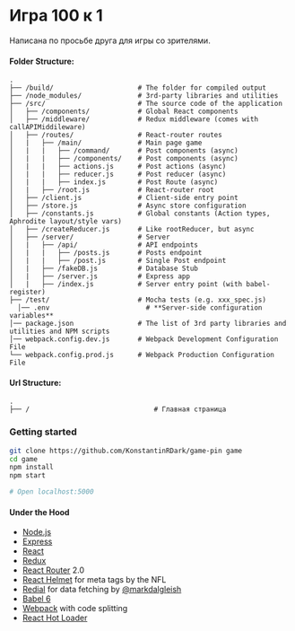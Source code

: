 # Игра 100 к 1
Написана по просьбе друга для игры со зрителями.

#### Folder Structure:
```
.
├── /build/                     # The folder for compiled output
├── /node_modules/              # 3rd-party libraries and utilities
├── /src/                       # The source code of the application
│   ├── /components/            # Global React components
│   ├── /middleware/            # Redux middleware (comes with callAPIMiddileware)
│   ├── /routes/                # React-router routes
│   |   ├── /main/              # Main page game
│   |   |   ├── /command/       # Post components (async)
│   |   |   ├── /components/    # Post components (async)
│   |   |   ├── actions.js      # Post actions (async)
│   |   |   ├── reducer.js      # Post reducer (async)
│   |   |   ├── index.js        # Post Route (async)
│   |   ├── /root.js            # React-router root
│   ├── /client.js              # Client-side entry point
│   ├── /store.js               # Async store configuration
│   ├── /constants.js           # Global constants (Action types, Aphrodite layout/style vars)
│   ├── /createReducer.js       # Like rootReducer, but async
│   ├── /server/                # Server
│   |   ├── /api/               # API endpoints
│   |   |   ├── /posts.js       # Posts endpoint
│   |   |   ├── /post.js        # Single Post endpoint
│   |   ├── /fakeDB.js          # Database Stub
│   |   ├── /server.js          # Express app
│   |   ├── /index.js           # Server entry point (with babel-register)
├── /test/                      # Mocha tests (e.g. xxx_spec.js)
  │── .env                        # **Server-side configuration variables**
│── package.json                # The list of 3rd party libraries and utilities and NPM scripts
│── webpack.config.dev.js       # Webpack Development Configuration File
└── webpack.config.prod.js      # Webpack Production Configuration File
```

#### Url Structure:
```
.
├── /                               # Главная страница
```

### Getting started
```bash
git clone https://github.com/KonstantinRDark/game-pin game
cd game
npm install
npm start

# Open localhost:5000
```

#### Under the Hood
 - [Node.js](https://nodejs.org/en/)
 - [Express](https://github.com/expressjs/express)
 - [React](https://github.com/facebook/react)
 - [Redux](https://github.com/reactjs/redux)
 - [React Router](https://github.com/reactjs/react-router) 2.0
 - [React Helmet](https://github.com/nfl/react-helmet) for meta tags by the NFL
 - [Redial](https://github.com/markdalgleish/redial) for data fetching by [@markdalgleish](https://twitter.com/markdalgleish)
 - [Babel 6](https://github.com/babel/babel)
 - [Webpack](https://github.com/webpack/webpack) with code splitting
 - [React Hot Loader](https://github.com/gaearon/react-hot-loader)

